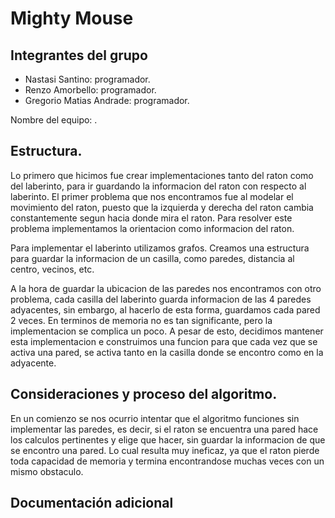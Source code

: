 # Mighty Mouse

## Integrantes del grupo

* Nastasi Santino: programador. 
* Renzo Amorbello: programador.
* Gregorio Matias Andrade: programador.

Nombre del equipo: .

## Estructura.

Lo primero que hicimos fue crear implementaciones tanto del raton como del laberinto, para ir guardando la informacion del raton con respecto al laberinto. El primer problema que nos encontramos fue al modelar el movimiento del raton, puesto que la izquierda y derecha del raton cambia constantemente segun hacia donde mira el raton. Para resolver este problema implementamos la orientacion como informacion del raton.

Para implementar el laberinto utilizamos grafos. Creamos una estructura para guardar la informacion de un casilla, como paredes, distancia al centro, vecinos, etc.

A la hora de guardar la ubicacion de las paredes nos encontramos con otro problema, cada casilla del laberinto guarda informacion de las 4 paredes adyacentes, sin embargo, al hacerlo de esta forma, guardamos cada pared 2 veces. En terminos de memoria no es tan significante, pero la implementacion se complica un poco. A pesar de esto, decidimos mantener esta implementacion e construimos una funcion para que cada vez que se activa una pared, se activa tanto en la casilla donde se encontro como en la adyacente.

## Consideraciones y proceso del algoritmo.

En un comienzo se nos ocurrio intentar que el algoritmo funciones sin implementar las paredes, es decir, si el raton se encuentra una pared hace los calculos pertinentes y elige que hacer, sin guardar la informacion de que se encontro una pared. Lo cual resulta muy ineficaz, ya que el raton pierde toda capacidad de memoria y termina encontrandose muchas veces con un mismo obstaculo.

## Documentación adicional

